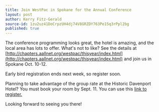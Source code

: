 ```yaml
---
title: Join WestPac in Spokane for the Annual Conference
layout: post
author: Kerry Fitz-Gerald
source-id: 1zu2uz41DoCrpzUH4dj74V8GRZDY763Pe15q3rPpl2bg
published: true
---
```

The conference programming looks great, the hotel is amazing, and the local area has lots to offer. What's not to like? See the details at [http://chapters.aallnet.org/westpac/thisyear/index.html](http://chapters.aallnet.org/westpac/thisyear/index.html) and join us in Spokane Oct. 10-12.

 

Early bird registration ends next week, so register soon.

 

Planning to take advantage of the group rate at the Historic Davenport Hotel? You must book your room by Sept. 11.  You can use this [link to register.](https://www.marriott.com/event-reservations/reservation-link.mi?id=1551132228239&key=GRP&app=resvlinkC)

 

Looking forward to seeing you there!

